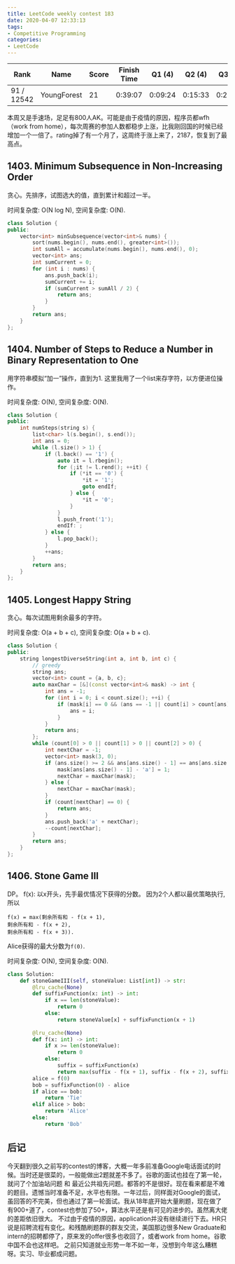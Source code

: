 ```yaml
---
title: LeetCode weekly contest 183
date: 2020-04-07 12:33:13
tags:
- Competitive Programming
categories:
- LeetCode
---
```


| Rank |	Name |	Score |	Finish Time | 	Q1 (4) |	Q2 (4) |	Q3 (6) |	Q4 (7)|
|--|--|--|--|--|--|--|--|
| 91 / 12542 |	YoungForest | 	21 | 0:39:07 | 0:09:24 |  0:15:33 |  0:29:53 | 0:39:07 |

本周又是手速场，足足有800人AK。可能是由于疫情的原因，程序员都wfh（work from home），每次周赛的参加人数都稳步上涨，比我刚回国的时候已经增加一个一倍了。rating掉了有一个月了，这周终于涨上来了，2187，恢复到了最高点。

## 1403. Minimum Subsequence in Non-Increasing Order

贪心。先排序，试图选大的值，直到累计和超过一半。

时间复杂度: O(N log N),
空间复杂度: O(N).

```cpp
class Solution {
public:
    vector<int> minSubsequence(vector<int>& nums) {
        sort(nums.begin(), nums.end(), greater<int>());
        int sumAll = accumulate(nums.begin(), nums.end(), 0);
        vector<int> ans;
        int sumCurrent = 0;
        for (int i : nums) {
            ans.push_back(i);
            sumCurrent += i;
            if (sumCurrent > sumAll / 2) {
                return ans;
            }
        }
        return ans;
    }
};
```

## 1404. Number of Steps to Reduce a Number in Binary Representation to One

用字符串模拟“加一”操作，直到为1.
这里我用了一个list来存字符，以方便进位操作。

时间复杂度: O(N),
空间复杂度: O(N).

```cpp
class Solution {
public:
    int numSteps(string s) {
        list<char> l(s.begin(), s.end());
        int ans = 0;
        while (l.size() > 1) {
            if (l.back() == '1') {
                auto it = l.rbegin();
                for (;it != l.rend(); ++it) {
                    if (*it == '0') {
                        *it = '1';
                        goto endIf;
                    } else {
                        *it = '0';
                    }
                }
                l.push_front('1');
                endIf: ;
            } else {
                l.pop_back();
            }
            ++ans;
        }
        return ans;
    }
};
```

## 1405. Longest Happy String

贪心。每次试图用剩余最多的字符。

时间复杂度: O(a + b + c),
空间复杂度: O(a + b + c).

```cpp
class Solution {
public:
    string longestDiverseString(int a, int b, int c) {
        // greedy
        string ans;
        vector<int> count = {a, b, c};
        auto maxChar = [&](const vector<int>& mask) -> int {
            int ans = -1;
            for (int i = 0; i < count.size(); ++i) {
                if (mask[i] == 0 && (ans == -1 || count[i] > count[ans])) {
                    ans = i;
                }
            }
            return ans;
        };
        while (count[0] > 0 || count[1] > 0 || count[2] > 0) {
            int nextChar = -1;
            vector<int> mask(3, 0);
            if (ans.size() >= 2 && ans[ans.size() - 1] == ans[ans.size() - 2]) {
                mask[ans[ans.size() - 1] - 'a'] = 1;
                nextChar = maxChar(mask);
            } else {
                nextChar = maxChar(mask);
            }
            if (count[nextChar] == 0) {
                return ans;
            }
            ans.push_back('a' + nextChar);
            --count[nextChar];
        }
        return ans;
    }
};
```

## 1406. Stone Game III

DP。
f(x): 以x开头，先手最优情况下获得的分数。
因为2个人都以最优策略执行, 所以
```
f(x) = max(剩余所有和 - f(x + 1),
剩余所有和 - f(x + 2),
剩余所有和 - f(x + 3)).
```
Alice获得的最大分数为`f(0)`.

时间复杂度: O(N),
空间复杂度: O(N).

```python
class Solution:
    def stoneGameIII(self, stoneValue: List[int]) -> str:
        @lru_cache(None)
        def suffixFunction(x: int) -> int:
            if x == len(stoneValue):
                return 0
            else:
                return stoneValue[x] + suffixFunction(x + 1)
            
        @lru_cache(None)
        def f(x: int) -> int:
            if x >= len(stoneValue):
                return 0
            else:
                suffix = suffixFunction(x)
                return max(suffix - f(x + 1), suffix - f(x + 2), suffix - f(x + 3))
        alice = f(0)
        bob = suffixFunction(0) - alice
        if alice == bob:
            return 'Tie'
        elif alice > bob:
            return 'Alice'
        else:
            return 'Bob'
```

## 后记

今天翻到很久之前写的contest的博客，大概一年多前准备Google电话面试的时候。当时还是很菜的，一般能做出2题就差不多了。谷歌的面试也挂在了第一轮，就问了个加油站问题 和 最近公共祖先问题。都答的不是很好。现在看来都是不难的题目。遗憾当时准备不足，水平也有限。一年过后，同样面对Google的面试，虽回答的不完美，但也通过了第一轮面试。我从18年底开始大量刷题，现在做了有900+道了，contest也参加了50+，算法水平还是有可见的进步的。虽然离大佬的差距依旧很大。
不过由于疫情的原因，application并没有继续进行下去。HR只说是招聘流程有变化。和残酷刷题群的群友交流，美国那边很多New Graduate和intern的招聘都停了，原来发的offer很多也收回了，或者work from home。谷歌中国不会也这样吧。
之前只知道就业形势一年不如一年，没想到今年这么糟糕呀。实习、毕业都成问题。